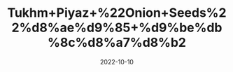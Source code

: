 ---
title: 'Tukhm+Piyaz+%22Onion+Seeds%22%d8%ae%d9%85+%d9%be%db%8c%d8%a7%d8%b2'
date: '2022-10-10' 
metatag: '' 
inventory: '0' 
draft: false 
# meta description 
shortDescripton: 'It+helps+t+prevent+the+disease+of+colon+cancer.It+prevent+the+growth+of+breast+tumor+cancer+and+It+stops+hair+fall.'
description: 'Seed'
longdescription: ''
featured: True
# product Price
price: '20.0'
# Product Short Description
shortDescription: 'It+helps+t+prevent+the+disease+of+colon+cancer.It+prevent+the+growth+of+breast+tumor+cancer+and+It+stops+hair+fall.'
productID: 'BAFF3CFF-952C-ED11-9968-005056B3A416'
type: 'products'
category: 'Seed' 
thumnailproduct: 'https://eraconnect.blob.core.windows.net/product-images/aminsaddiquidawakhana/BAFF3CFF-952C-ED11-9968-005056B3A416.webp' 
images:
  - image: 'https://eraconnect.blob.core.windows.net/product-images/aminsaddiquidawakhana/BAFF3CFF-952C-ED11-9968-005056B3A416.webp'  
Variants:
---